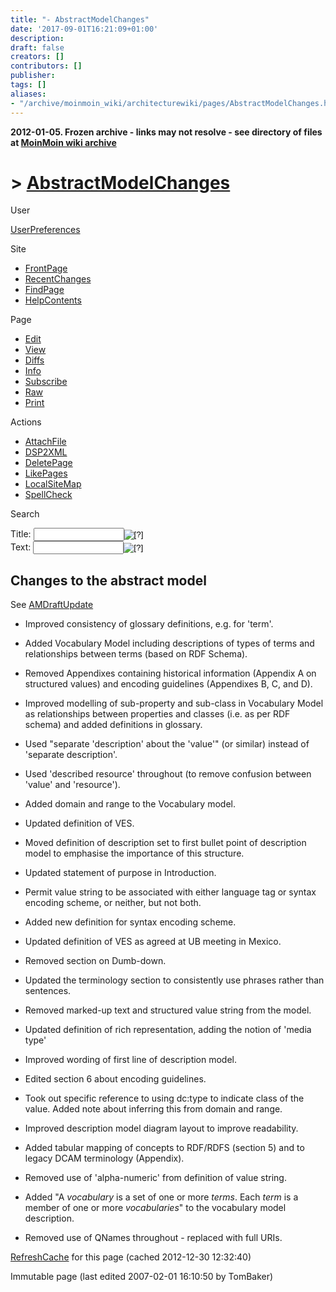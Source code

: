 ```yaml
---
title: "- AbstractModelChanges"
date: '2017-09-01T16:21:09+01:00'
description: 
draft: false
creators: []
contributors: []
publisher: 
tags: []
aliases:
- "/archive/moinmoin_wiki/architecturewiki/pages/AbstractModelChanges.html"
---
```


**2012-01-05. Frozen archive - links may not resolve - see directory of files at [MoinMoin wiki archive](/moinmoin-wiki-archive/)**

# > [AbstractModelChanges](http://dublincore.org/architecturewiki/AbstractModelChanges?action=fullsearch&value=AbstractModelChanges&literal=1&case=1&context=40 "Click here to do a full-text search for this title")

User

 [UserPreferences](http://dublincore.org/architecturewiki/UserPreferences)
  

Site

- [FrontPage](http://dublincore.org/architecturewiki/FrontPage)
- [RecentChanges](http://dublincore.org/architecturewiki/RecentChanges)
- [FindPage](http://dublincore.org/architecturewiki/FindPage)
- [HelpContents](http://dublincore.org/architecturewiki/HelpContents)

Page

- [Edit](http://dublincore.org/architecturewiki/AbstractModelChanges?action=edit "Edit")
- [View](http://dublincore.org/architecturewiki/AbstractModelChanges "View")
- [Diffs](http://dublincore.org/architecturewiki/AbstractModelChanges?action=diff "Diffs")
- [Info](http://dublincore.org/architecturewiki/AbstractModelChanges?action=info "Info")
- [Subscribe](http://dublincore.org/architecturewiki/AbstractModelChanges?action=subscribe "Subscribe")
- [Raw](http://dublincore.org/architecturewiki/AbstractModelChanges?action=raw "Raw")
- [Print](http://dublincore.org/architecturewiki/AbstractModelChanges?action=print "Print")

Actions

- [AttachFile](http://dublincore.org/architecturewiki/AbstractModelChanges?action=AttachFile)
- [DSP2XML](http://dublincore.org/architecturewiki/AbstractModelChanges?action=DSP2XML)
- [DeletePage](http://dublincore.org/architecturewiki/AbstractModelChanges?action=DeletePage)
- [LikePages](http://dublincore.org/architecturewiki/AbstractModelChanges?action=LikePages)
- [LocalSiteMap](http://dublincore.org/architecturewiki/AbstractModelChanges?action=LocalSiteMap)
- [SpellCheck](http://dublincore.org/architecturewiki/AbstractModelChanges?action=SpellCheck)

Search

<form method="POST" action="/architecturewiki/AbstractModelChanges">
<p>
<input name="action" value="inlinesearch" type="hidden">
<input name="context" value="40" type="hidden">
Title: <input name="text_title" size="15" maxlength="50" type="text"><input src="AbstractModelChanges_files/moin-search.png" name="button_title" alt="[?]" type="image"><br>Text: <input name="text_full" size="15" maxlength="50" type="text"><input src="AbstractModelChanges_files/moin-search.png" name="button_full" alt="[?]" type="image">
</p>
</form>

## Changes to the abstract model

See [AMDraftUpdate](http://dublincore.org/architecturewiki/AMDraftUpdate)

- Improved consistency of glossary definitions, e.g. for 'term'.

- Added Vocabulary Model including descriptions of types of terms and relationships between terms (based on RDF Schema).

- Removed Appendixes containing historical information (Appendix A on structured values) and encoding guidelines (Appendixes B, C, and D).

- Improved modelling of sub-property and sub-class in Vocabulary Model as relationships between properties and classes (i.e. as per RDF schema) and added definitions in glossary.

- Used "separate 'description' about the 'value'" (or similar) instead of 'separate description'.

- Used 'described resource' throughout (to remove confusion between 'value' and 'resource').

- Added domain and range to the Vocabulary model.

- Updated definition of VES.

- Moved definition of description set to first bullet point of description model to emphasise the importance of this structure.

- Updated statement of purpose in Introduction.

- Permit value string to be associated with either language tag or syntax encoding scheme, or neither, but not both.

- Added new definition for syntax encoding scheme.

- Updated definition of VES as agreed at UB meeting in Mexico.

- Removed section on Dumb-down.

- Updated the terminology section to consistently use phrases rather than sentences.

- Removed marked-up text and structured value string from the model.

- Updated definition of rich representation, adding the notion of 'media type'

- Improved wording of first line of description model.

- Edited section 6 about encoding guidelines.

- Took out specific reference to using dc:type to indicate class of the value. Added note about inferring this from domain and range.

- Improved description model diagram layout to improve readability.

- Added tabular mapping of concepts to RDF/RDFS (section 5) and to legacy DCAM terminology (Appendix).

- Removed use of 'alpha-numeric' from definition of value string.

- Added "A _vocabulary_ is a set of one or more _terms_. Each _term_ is a member of one or more _vocabularies_" to the vocabulary model description.

- Removed use of QNames throughout - replaced with full URIs.

 [RefreshCache](http://dublincore.org/architecturewiki/AbstractModelChanges?action=refresh&arena=Page.py&key=AbstractModelChanges.text_html) for this page (cached 2012-12-30 12:32:40)  

Immutable page (last edited 2007-02-01 16:10:50 by TomBaker)

